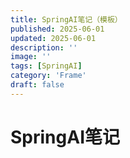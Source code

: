 ```yaml
---
title: SpringAI笔记（模板）
published: 2025-06-01
updated: 2025-06-01
description: ''
image: ''
tags: [SpringAI]
category: 'Frame'
draft: false 
---
```


# SpringAI笔记

